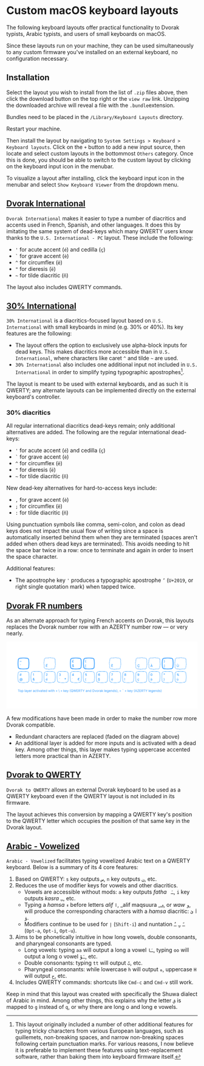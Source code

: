 # Custom macOS keyboard layouts

The following keyboard layouts offer practical functionality to Dvorak typists, Arabic typists, and users of small keyboards on macOS.

Since these layouts run on your machine, they can be used simultaneously to any custom firmware you've installed on an external keyboard, no configuration necessary.

## Installation

Select the layout you wish to install from the list of `.zip` files above, then click the download button on the top right or the `view raw` link. Unzipping the downloaded archive will reveal a file with the `.bundle`extension.

Bundles need to be placed in the `/Library/Keyboard Layouts` directory.

Restart your machine.

Then install the layout by navigating to `System Settings > Keyboard > Keyboard layouts`. Click on the `+` button to add a new input source, then locate and select custom layouts in the bottommost `Others` category. Once this is done, you should be able to switch to the custom layout by clicking on the keyboard input icon in the menubar.

To visualize a layout after installing, click the keyboard input icon in the menubar and select  `Show Keyboard Viewer` from the dropdown menu.

## [Dvorak International](https://github.com/picturamundi/keyboard-layouts/blob/main/Dvorak%20International.bundle.zip)

`Dvorak International` makes it easier to type a number of diacritics and accents used in French, Spanish, and other languages. It does this by imitating the same system of dead-keys which many QWERTY users know thanks to the `U.S. International - PC` layout. These include the following:

- `'` for acute accent (`é`) and cedilla (`ç`)
- `` ` `` for grave accent (`è`)
- `^` for circumflex (`ê`)
- `"` for dieresis (`ë`)
- `~` for tilde diacritic (`ñ`)

The layout also includes QWERTY commands.


## [30% International](https://github.com/picturamundi/keyboard-layouts/blob/main/30%25%20International.bundle.zip)

`30% International` is a diacritics-focused layout based on `U.S. International` with small keyboards in mind (e.g. 30% or 40%). Its key features are the following:

- The layout offers the option to exclusively use alpha-block inputs for dead keys. This makes diacritics more accessible than in `U.S. International`, where characters like caret `^` and tilde `~` are used.
- `30% International` also includes one additional input not included in `U.S. International` in order to simplify typing typographic apostrophes[^1].

The layout is meant to be used with external keyboards, and as such it is QWERTY; any alternate layouts can be implemented directly on the external keyboard's controller.

### 30% diacritics

All regular international diacritics dead-keys remain; only additional alternatives are added. The following are the regular international dead-keys:

- `'` for acute accent (`é`) and cedilla (`ç`)
- `` ` `` for grave accent (`è`)
- `^` for circumflex (`ê`)
- `"` for dieresis (`ë`)
- `~` for tilde diacritic (`ñ`)

New dead-key alternatives for hard-to-access keys include:

- `,` for grave accent (`è`)
- `;` for circumflex (`ê`)
- `:` for tilde diacritic (`ñ`)

Using punctuation symbols like comma, semi-colon, and colon as dead keys does not impact the usual flow of writing since a space is automatically inserted behind them when they are terminated (spaces aren't added when others dead keys are terminated). This avoids needing to hit the space bar twice in a row: once to terminate and again in order to insert the space character.

Additional features:

- The apostrophe key `'` produces a typographic apostrophe `’` (`U+2019`, or right single quotation mark) when tapped twice.

<!-- Perhaps ideally, these additional features should be implemented using text replacement software rather than directly in the layout:

- In French, narrow non-breaking spaces (`U+202F`) are regularly used alongside of punctuation, preceding question marks, exclamation points, colons, and semi-colons. To facilitate typing these narrow non-breaking spaces, the aforementioned punctuation marks are turned into dead keys. When tapped once, they output their expected character; when tapped twice, they output a narrow non-breaking space followed by the character.
- Two additional dead-keys are added for other international characters: right angled bracket and left angled bracket. This simplifies the task of typing guillemets, or Spanish and French quotation marks. A double left angled bracket will output a left guillemet `«` followed by a (full-width) non-breaking space; a double right angled bracket will output a right guillemet `»` preceded by a non-breaking space. -->


## [Dvorak FR numbers](https://github.com/picturamundi/keyboard-layouts/blob/main/Dvorak%20FR%20numbers.bundle.zip)

As an alternate approach for typing French accents on Dvorak, this layouts replaces the Dvorak number row with an AZERTY number row — or very nearly.

![](images/dvorak-fr-numbers.svg)

A few modifications have been made in order to make the number row more Dvorak compatible.

- Redundant characters are replaced (faded on the diagram above)
- An additional layer is added for more inputs and is activated with a dead key. Among other things, this layer makes typing uppercase accented letters more practical than in AZERTY.


## [Dvorak to QWERTY](https://github.com/picturamundi/keyboard-layouts/blob/main/Dvorak%20to%20QWERTY.bundle.zip)

`Dvorak to QWERTY` allows an external Dvorak keyboard to be used as a QWERTY keyboard even if the QWERTY layout is not included in its firmware.

The layout achieves this conversion by mapping a QWERTY key's position to the QWERTY letter which occupies the position of that same key in the Dvorak layout.

[^1]: This layout originally included a number of other additional features for typing tricky characters from various European languages, such as guillemets, non-breaking spaces, and narrow non-breaking spaces following certain punctuation marks. For various reasons, I now believe it is preferable to implement these features using text-replacement software, rather than baking them into keyboard firmware itself.


## [Arabic - Vowelized](https://github.com/picturamundi/keyboard-layouts/blob/main/Arabic%20-%20Vowelized.zip)

`Arabic - Vowelized` facilitates typing vowelized Arabic text on a QWERTY keyboard. Below is a summary of its 4 core features: 

1. Based on QWERTY: `s` key outputs `س`, `n` key outputs `ن`, etc.
2. Reduces the use of modifier keys for vowels and other diacritics.
    - Vowels are accessible without mods: `a` key outputs _fatha_ ` ـَ`, `i` key outputs _kasra_ `ـِ`, etc.
    - Typing a _hamsa_ `ء` before letters _alif_ `ا`, _alif maqsuura _`ى`, or _waw_ `و`, will produce the corresponding characters with a _hamsa_ diacritic: `أ` `ئ` `ؤ`.
    - Modifiers continue to be used for `إ` (`Shift-i`) and nuntation `ـً` `ـٍ` `ـٌ` (`Opt-a`, `Opt-i`, `Opt-u`).
3. Aims to be phonetically intuitive in how long vowels, double consonants, and pharyngeal consonants are typed.
    - Long vowels: typing `aa` will output a long a vowel `ـَا`, typing `oo` will output a long o vowel `ـَوْ`, etc. 
    - Double consonants: typing `tt` will output `تّ`, etc.
    - Pharyngeal consonants: while lowercase `h` will output `ه`, uppercase `H` will output  `ح`, etc.
4. Includes QWERTY commands: shortcuts like `Cmd-c` and `Cmd-v` still work.

Keep in mind that this layout was created with specifically the Shuwa dialect of Arabic in mind. Among other things, this explains why the letter `ق` is mapped to `g` instead of `q`, or why there are long o and long e vowels.

